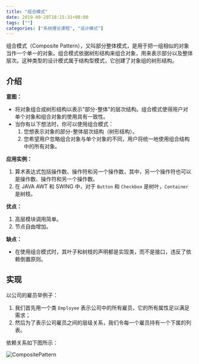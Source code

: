 ```yaml
---
title: "组合模式"
date: 2019-09-29T18:15:31+08:00
tags: [""]
categories: ["系统理论课程", "设计模式"]
---
```



组合模式（Composite Pattern），又叫部分整体模式，是用于把一组相似的对象当作一个单一的对象。组合模式依据树形结构来组合对象，用来表示部分以及整体层次。这种类型的设计模式属于结构型模式，它创建了对象组的树形结构。

## 介绍

**意图：**

- 将对象组合成树形结构以表示"部分-整体"的层次结构。组合模式使得用户对单个对象和组合对象的使用具有一致性。
- 当你有以下想法时，你可以使用组合模式：
  1. 您想表示对象的部分-整体层次结构（树形结构）。
  2. 您希望用户忽略组合对象与单个对象的不同，用户将统一地使用组合结构中的所有对象。

**应用实例：**

1. 算术表达式包括操作数、操作符和另一个操作数，其中，另一个操作符也可以是操作数、操作符和另一个操作数。
2. 在 JAVA AWT 和 SWING 中，对于 `Button` 和 `Checkbox` 是树叶，`Container` 是树枝。

**优点：**

1. 高层模块调用简单。
2. 节点自由增加。

**缺点：**

- 在使用组合模式时，其叶子和树枝的声明都是实现类，而不是接口，违反了依赖倒置原则。

## 实现

以公司的雇员举例子：

1. 我们首先用一个类 `Employee` 表示公司中的所有雇员，它的所有属性足以满足需求；
2. 然后为了表示公司雇员之间的层级关系，我们令每一个雇员持有一个下属的列表。

依赖关系如下图所示：

![CompositePattern](../CompositePattern.jpg)



